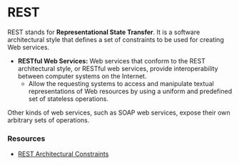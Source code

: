 # REST
REST stands for **Representational State Transfer**. It is a software architectural style that defines a set of 
constraints to be used for creating Web services. 

* **RESTful Web Services:** Web services that conform to the REST architectural style, or 
RESTful web services, provide interoperability between computer systems on the Internet. 
  * Allow the requesting systems to access and manipulate textual representations of Web resources by using a uniform and 
    predefined set of stateless operations.

Other kinds of web services, such as SOAP web services, expose their own arbitrary sets of operations.


### Resources
* [REST Architectural Constraints](https://restfulapi.net/rest-architectural-constraints/)